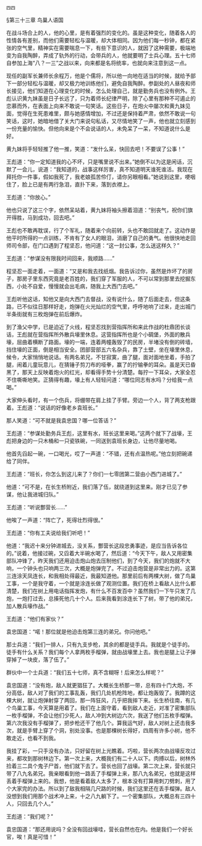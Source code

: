     四四 

   §第三十三章 鸟巢人语国

   在战斗场合上的人，他的心里，是有着强烈的变化的。虽是这种变化，随着各人的性情各有差别，而他们需要轻松与温暖，却大体相同。因为他们每一秒钟，都在紧张的空气里，精神实在需要喘息一下，有些下意识的人，就因了这种需要，极端地变为自我陶醉，弄成了轨外的行动，会带兵的人，他就要明了士兵心理。五十七师自参加上海“八？一三”之战以来，向来都是名将统率，也就向来注意到这一点。

   现任的副军长兼师长余程万，他是个儒将，所以他一向地在适当的时候，就给予部下一部分轻松与温暖，却又极力地训练他们，避免自我陶醉。参副处的人昼夜和师长接见，他们知道在心理变化的时候，怎么处理自己，就是勤务兵也没有例外。王彪认识黄九妹虽是日子长远了，只为着师长纪律严明，除了心里有那种不可遏止的恋慕而外，在表面上向来不敢说一句笑话。这些日子，在炮火中屡次和黄九妹见面，觉得在生死患难里，颇与她感情增加，不过还是保持着严肃，依然不敢说一句笑话，这时，她暗地借了关大门来说句私话，又尽情地笑了一声，他也就立刻感到一份充量的愉快。但他向来是个不会说话的人，未免呆了一呆，不知道说什么是好。

   黄九妹将手轻轻推了他一推，笑道：“发什么呆，快回去吧！不要误了公事！”

   王彪道：“你一定知道我的心不坏，只是嘴里说不出来。”她倒不以为这是闲话，沉默了一会儿，说道：“我知道的，战事这样厉害，真不知道明天谁死谁活。我现在拜托你一件事，假如我死了，我老娘孤苦伶仃，请你另眼相看。”她说到这里，哽咽住了，脸上已是有两行急泪，直扑下来，落到衣襟上。

   王彪道：“你放心。”

   他也只说了这三个字，依然呆站着，黄九妹将袖头擦着泪道：“别丧气，祝你们旗开得胜，马到成功，回去吧。”

   王彪也不敢再耽误，行了个军礼，随着来个向前转，头也不敢回就走了。这动作是他平时所得的一点训练，不肯有了女人的眼泪，消磨了自己的勇气。他很快地走回师司令部，在门口遇到了程坚忍，他问道：“这一封公事，怎么送这样久？”

   王彪道：“参谋没有限我时间回来，我顺路……”

   程坚忍一面走着，一面道：“又是和我去找纸烟。我告诉过你，虽然是炸坏了的房子，那房子里东西究竟是老百姓的，我们穿了军服的人，不可以常到那里去挖掘东西，小处不自爱，慢慢就会出毛病，随我上大西门去吧。”

   王彪听他这话，知他又是向大西门去督战，没有说什么，随了后面走去，但这条路，已不似往日那样好走，炮弹在火光灿烂的空气里，呼呼地响了过来，走出城门半条街就有三枚炮弹在前后爆炸。

   到了渔父中学，已是迫近了火线，程坚忍找到营指挥所和来此作战的杜鼎团长谈话，王彪就在营指挥所外散兵壕里休息。这营指挥所也是个小碉堡，外面的散兵壕，屈曲着横断了路面。壕的一端，连着两幢轰毁了的民房，半堵没有倒的砖墙，挡住壕的正面，倒是相当安全。团部营部五六名杂兵，靠了土壁，坐在壕里休息，候令，大家悄悄地说话。有两名弟兄，不甘寂寞，曲了腿，面对面地坐着，手拍了腿，闹着儿童玩意儿，在猜锤子剪刀布的哑拳，赢了的拧输拳的耳朵。虽是天已昏黑了，那天上反映着炮火的红光，却看得手势十分清楚。每拧一下耳朵，大家全忍不住嘶嘶地笑。正猜得有趣，壕上有人轻轻问道：“哪位同志有水吗？分给我一点喝。”

   大家伸头看时，有一个伤兵，将绷带在肩上挂了手臂。旁边一个人，背了两支枪跟着。王彪道：“说话的好像老乡袁班长。”

   那人笑道：“可不就是我袁忠国？哪一位答话？”

   王彪道：“参谋处勤务兵王彪，这里有水，班长这里来喝。”这两个就下了战壕，王彪把身边的一只木桶和一只瓷铁碗，一同送到袁班长身边，让他尽量地喝。

   他首先舀起一碗，一口喝光，哎了一声道：“不错，还有点温热呢。”他立刻把碗递给了同伴。

   王彪道：“班长，你怎么到这儿来了？你们一七零团第二营由小西门进城了。”

   他道：“可不是，在长生桥附近，我们落了伍，就绕道到这里来。刚才已见了参谋，他让我进城归队。”

   王彪道：“听说酆营长……”

   他唉了一声道：“阵亡了，死得壮烈得很。”

   王彪道：“你有工夫说给我们听吧！”

   他道：“我迟十来分钟进城去，没关系，酆营长这段忠勇事迹，是应当告诉各位的。”说着，他接过碗，又舀着大半碗水喝了，然后道：“今天下午，敌人又用密集部队冲锋了，昨天我们还用迫击炮山炮去压制他们，到了今天，我们的炮就不大响，一个钟头也只响两三次，大概是炮弹完了。不过迫击炮营是非常出力的。这第三连涂天凤连长，和我相处得最近，我最知道他。那里前后有两棵大树，做了鸟巢工事，一个是我守着，一个就是涂连长做了观测位置。我们在桥上看敌人比什么都清楚，我们在树上用电话指挥发炮，有什么不百发百中？虽然我们一下午只发了几炮，一炮打过去，总揍死他几十个人。后来我看到涂连长下了树，带了他的弟兄，加人散兵壕作战。”

   王彪道：“他们有家伙？”

   袁忠国道：“喏！那位就是他迫击炮第三连的弟兄。你问他吧。”

   那士兵道：“我们一排人，只有九支步枪，其余的都是徒手兵。我就是个徒手的。徒手有什么关系？我们每个人拿两枚手榴弹，就由战壕里上去。我也是腿上让子弹穿掉了一块皮，落了伍了。”

   群伙中一个士兵道：“我们五十七师，真不含糊呀！后来怎么样呢？”

   袁忠国道：“没有炮，敌人就更猖狂了。大概长生桥那一带，总有四十门大炮，不分高低，敌人对了我们的工事乱轰，我们几处机枪阵地，都让炮轰毁了。我蹲的这棵大树，就让炮弹射穿了两回，那一阵狂风，几乎把我摔下来。长生桥往南，有几个鸟巢工事，今天算是用着了。我们在上面守着，看到敌人走近，对准了密集部队一枚手榴弹，不会让他们少死人，敌人冲到大树边六次，我送了他们五枚手榴弹。第六次我没有手榴弹了，把步枪还干了他几个。算我运气好，敌人对树上还击我多次，就是手臂上穿了个洞，别处没事。也是那棵树长得好，四周有许多小树，他不敢走近，也看不到我。

   我挂了彩，一只手没有办法，只好留在树上光瞧着。巧啦，营长两次由战壕反攻过来，都攻到那树林边下。第一次上来，大概我们有二十人以下。肉搏以后，树林外捡着三二具个鬼子尸首，他们就下去了。营长也回了战壕。第二次上来，营长就只带了八九名弟兄。我亲眼看到他一路丢了手榴弹上来，那八九名弟兄，也就是这样丢着手榴弹上来的。我想，他是看着敌人太多了，根本没有打算用刺刀劈刺，用了个大家完的办法。所以到了敌我相隔几尺路的时候，我们这里还在丢手榴弹。敌人没想到我们用那个战术冲上来，十之八九躺下了。一个密集部队，大概总有三四十人，只回去几个人。”

   王彪道：“我们呢？”

   袁忠国道：“那还用说吗？全没有回战壕哇，营长自然也在内。他是我们一个好长官，唉！真是可惜！”

